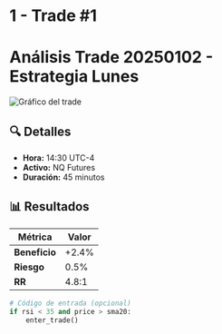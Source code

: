 # 1 - Trade #1

# **Análisis Trade 20250102 - Estrategia Lunes**  
![Gráfico del trade](trade_20250102_Lunes.png)  

## **🔍 Detalles**  
- **Hora:** 14:30 UTC-4  
- **Activo:** NQ Futures  
- **Duración:** 45 minutos  

## **📊 Resultados**  
| Métrica       | Valor       |  
|--------------|-------------|  
| **Beneficio** | +2.4%       |  
| **Riesgo**    | 0.5%        |  
| **RR**       | 4.8:1       |  

```python
# Código de entrada (opcional)
if rsi < 35 and price > sma20:
    enter_trade()
```